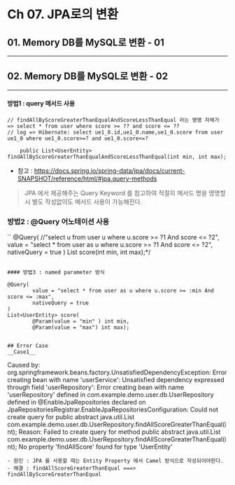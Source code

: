 # Ch 07. JPA로의 변환
## 01. Memory DB를 MySQL로 변환 - 01
---

## 02. Memory DB를 MySQL로 변환 - 02
---


#### 방법1 : query 메서드 사용
    // findAllByScoreGreaterThanEqualAndScoreLessThanEqual 라는 명명 자체가  => select * from user where score >= ?? and score <= ??
    // log => Hibernate: select ue1_0.id,ue1_0.name,ue1_0.score from user ue1_0 where ue1_0.score>=? and ue1_0.score<=?
```
    public List<UserEntity> findAllByScoreGreaterThanEqualAndScoreLessThanEqual(int min, int max);
```
- 참고 : https://docs.spring.io/spring-data/jpa/docs/current-SNAPSHOT/reference/html/#jpa.query-methods   
> JPA 에서 제공해주는 Query Keyword 를 참고하여 적절히 메서드 명을 명명할 시 별도 작성없이도 메서드 사용이 가능해진다.   

### 방법2 : @Query 어노테이션 사용
``
    @Query(
            //"select u from user u where u.score >= ?1 And score <= ?2",
            value = "select * from user as u where u.score >= ?1 And score <= ?2",
            nativeQuery = true
    )
    List<UserEntity> score(int min, int max);*/
```

#### 방법3 : named parameter 방식
```
    @Query(
            value = "select * from user as u where u.score >= :min And score <= :max",
            nativeQuery = true
    )
    List<UserEntity> score(
            @Param(value = "min" ) int min,
            @Param(value = "max") int max);
```

## Error Case
__Case1__
```
Caused by: org.springframework.beans.factory.UnsatisfiedDependencyException: 
Error creating bean with name 'userService': 
Unsatisfied dependency expressed through field 'userRepository': 
Error creating bean with name 'userRepository' defined in com.example.demo.user.db.UserRepository defined in @EnableJpaRepositories declared on JpaRepositoriesRegistrar.EnableJpaRepositoriesConfiguration: 
Could not create query for public abstract java.util.List com.example.demo.user.db.UserRepository.findAllScoreGreaterThanEqual(int); 
Reason: Failed to create query for method public abstract java.util.List com.example.demo.user.db.UserRepository.findAllScoreGreaterThanEqual(int); No property 'findAllScore' found for type 'UserEntity'
```
- 원인 : JPA 를 사용할 때는 Entity Property 에서 Camel 방식으로 작성되어야한다.
- 해결 : findAllScoreGreaterThanEqual ===> findAllByScoreGreaterThanEqual

  
